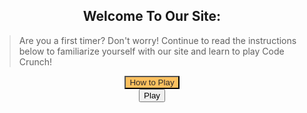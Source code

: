 <style>
    #howto-popup{
        text-align: center;
        display: none;
        margin: auto;
    }

    #how-to-text{
        text-align: left;
    }

    .play-container{
        text-align: center;
    }

    .howto-container{
        text-align: center;
    }

    #closing-gamestart{
        background-color: rgb(223, 109, 109);
        visibility: hidden;
    }

    #howto-button{
        background-color: #FCC05F;
        color: rgb(43, 41, 41);
        
    }

    #play-button{
        display: block;
        margin: auto;
    }
    
    #close-game{
        display: none;
        margin: auto;
        background-color: rgb(223, 109, 109);
    }

    #game-container{
        background-color: #e5b76d;
        text-align: center;
        width: 500px;
        height: 500px;
        border-radius: 2em;
        margin: auto;
        display: none;
    }


    
</style>

<div class="howto-container">
    <h2>Welcome To Our Site:</h2>
    <blockquote id = "how-to-text">Are you a first timer? Don't worry! Continue to read the instructions below to familiarize yourself with our site and learn to play Code Crunch!</blockquote>
    <button type="submit" id="howto-button">How to Play</button>
    <div class="howto-popup" id="howto-popup">
        <h2>Instructions for playing code crunch.</h2>
        <blockquote id = "how-to-text">
            - Navigate to the login page, then login with your email and make a password. 
            - Then, come back to this "Game" bar.
            - Click "start!" Now a thirty second clock will begin. 
            - Click on a card to turn it over.
            - Match the rest before the time runs out!
        </blockquote>
        <br><button type="button" id="closing-gamestart">Close</button>
    </div>
</div>

<div class="play-container">
    <button type="button" id="play-button">Play</button>
    <button type="button" id="close-game">Close</button>
    <br><div id="game-container">
        <!-- game goes here-->
    </div><br>
</div>

<script>
    var howtobutton = document.getElementById("howto-button");
    var closing = document.getElementById("closing-gamestart");
    var playbutton = document.getElementById("play-button");
    var closegame = document.getElementById("close-game");
    howtobutton.onclick = function() {
        howtobutton.style.visibility = "hidden";
        document.getElementById("howto-popup").style.display = "block";
        closing.style.visibility = "visible";
    }
    closing.onclick = function() {
        document.getElementById("howto-popup").style.display = "none";
        howtobutton.style.visibility = "visible";
        closing.style.visibility = "hidden";
    }

    playbutton.onclick = function() {
        document.getElementById("game-container").style.display = "block";
        document.getElementById("play-button").style.display = "none";
        document.getElementById("close-game").style.display = "block";
    }

    closegame.onclick = function() {
        document.getElementById("game-container").style.display = "none";
        document.getElementById("play-button").style.display = "block";
        document.getElementById("close-game").style.display = "none";
    }
</script>
